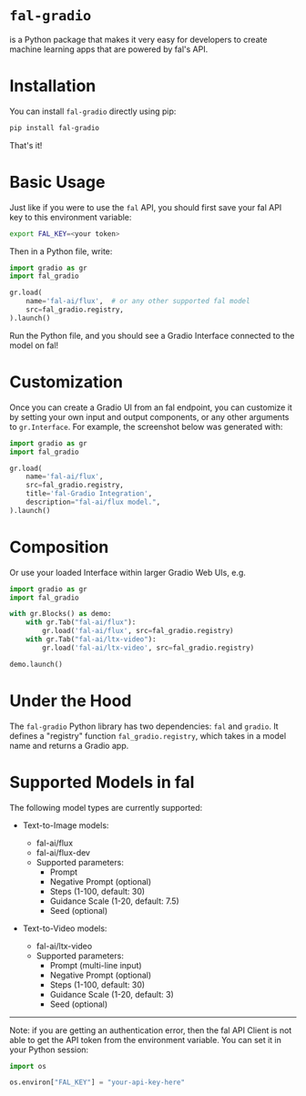 # `fal-gradio`

is a Python package that makes it very easy for developers to create machine learning apps that are powered by fal's API.

# Installation

You can install `fal-gradio` directly using pip:

```bash
pip install fal-gradio
```

That's it! 

# Basic Usage

Just like if you were to use the `fal` API, you should first save your fal API key to this environment variable:

```bash
export FAL_KEY=<your token>
```

Then in a Python file, write:

```python
import gradio as gr
import fal_gradio

gr.load(
    name='fal-ai/flux',  # or any other supported fal model
    src=fal_gradio.registry,
).launch()
```

Run the Python file, and you should see a Gradio Interface connected to the model on fal!


# Customization 

Once you can create a Gradio UI from an fal endpoint, you can customize it by setting your own input and output components, or any other arguments to `gr.Interface`. For example, the screenshot below was generated with:

```py
import gradio as gr
import fal_gradio

gr.load(
    name='fal-ai/flux',
    src=fal_gradio.registry,
    title='fal-Gradio Integration',
    description="fal-ai/flux model.",
).launch()
```

# Composition

Or use your loaded Interface within larger Gradio Web UIs, e.g.

```python
import gradio as gr
import fal_gradio

with gr.Blocks() as demo:
    with gr.Tab("fal-ai/flux"):
        gr.load('fal-ai/flux', src=fal_gradio.registry)
    with gr.Tab("fal-ai/ltx-video"):
        gr.load('fal-ai/ltx-video', src=fal_gradio.registry)

demo.launch()
```

# Under the Hood

The `fal-gradio` Python library has two dependencies: `fal` and `gradio`. It defines a "registry" function `fal_gradio.registry`, which takes in a model name and returns a Gradio app.

# Supported Models in fal

The following model types are currently supported:

- Text-to-Image models:
  - fal-ai/flux
  - fal-ai/flux-dev
  - Supported parameters:
    - Prompt
    - Negative Prompt (optional)
    - Steps (1-100, default: 30)
    - Guidance Scale (1-20, default: 7.5)
    - Seed (optional)

- Text-to-Video models:
  - fal-ai/ltx-video
  - Supported parameters:
    - Prompt (multi-line input)
    - Negative Prompt (optional)
    - Steps (1-100, default: 30)
    - Guidance Scale (1-20, default: 3)
    - Seed (optional)

-------

Note: if you are getting an authentication error, then the fal API Client is not able to get the API token from the environment variable. You can set it in your Python session:

```python
import os

os.environ["FAL_KEY"] = "your-api-key-here"
```